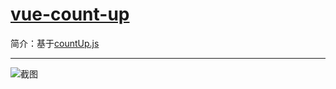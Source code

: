 # [vue-count-up](https://quilljs.com)

简介：基于[countUp.js](https://github.com/inorganik/countUp.js)

---

![截图](https://531431988.github.io/vue-component-library/components/vue-count-up/thumbnail.png)

